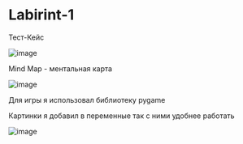 # Labirint-1
Тест-Кейс

![image](https://user-images.githubusercontent.com/111111737/184303110-f36b9ba3-2d75-4f4b-a1d6-9d73f5226316.png)
 
 Mind Map - ментальная карта
 
 ![image](https://user-images.githubusercontent.com/111111737/184303259-de9845bd-57e8-4829-a3c2-13951ce1107f.png)
 
 Для игры я использовал библиотеку pygame
 
 Картинки я добавил в переменные так с ними удобнее работать 
 
 ![image](https://user-images.githubusercontent.com/111111737/184303403-130d7d32-5f9a-46fe-8773-4fd9211372ec.png)
